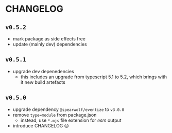 # CHANGELOG

## `v0.5.2`

- mark package as side effects free
- update (mainly dev) dependencies

## `v0.5.1`

- upgrade dev depenedencies
  - this includes an upgrade from typescript 5.1 to 5.2, which brings with it new build artefacts

## `v0.5.0`

- upgrade dependency `@spearwolf/eventize` to `v3.0.0`
- remove `type=module` from package.json
  - instead, use `*.mjs` file extension for _esm_ output
- introduce CHANGELOG 😉

